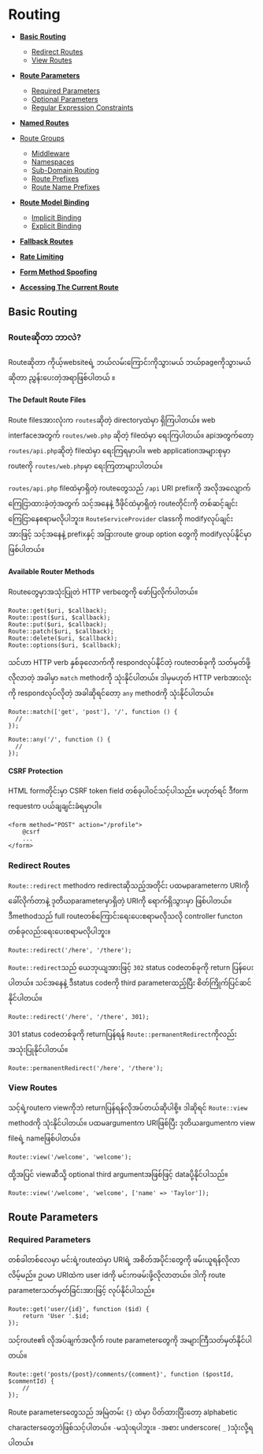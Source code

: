 # Routing
* [**Basic Routing**](#basicroute)
  * [Redirect Routes](#redirect-routes)
  * [View Routes](#view-routes)

* [**Route Parameters**](#route-parameters)
  * [Required Parameters](#required-parameters)
  * <a href="#optional">Optional Parameters</a><br/>
  * <a href="#regconstraints">Regular Expression Constraints</a>

* <a href="#parameter">**Named Routes**</a>

* <a href="#parameter">Route Groups</a>
  * <a href="#parameter">Middleware</a>
  * <a href="#parameter">Namespaces</a>
  * <a href="#parameter">Sub-Domain Routing</a>
  * <a href="#parameter">Route Prefixes</a>
  * <a href="#parameter">Route Name Prefixes</a>

* <a href="#parameter">**Route Model Binding**</a>
  * <a href="#parameter">Implicit Binding</a>
  * <a href="#parameter">Explicit Binding</a>

* <a href="#parameter">**Fallback Routes**</a>

* <a href="#parameter">**Rate Limiting**</a>

* <a href="#parameter">**Form Method Spoofing**</a>

* <a href="#parameter">**Accessing The Current Route**</a>

## <span id='basicroute'>Basic Routing</span>

### Routeဆိုတာ ဘာလဲ?
Routeဆိုတာ ကိုယ့်websiteရဲ့ ဘယ်လမ်းကြောင်းကိုသွားမယ် ဘယ်pageကိုသွားမယ်ဆိုတာ ညွှန်းပေးတဲ့အရာဖြစ်ပါတယ်
။
#### The Default Route Files
Route filesအားလုံးက `routes`ဆိုတဲ့ directoryထဲမှာ ရှိကြပါတယ်။ web interfaceအတွက် `routes/web.php` ဆိုတဲ့ fileထဲမှာ ရေးကြပါတယ်။ apiအတွက်တော့ `routes/api.php`ဆိုတဲ့ fileထဲမှာ ရေးကြရမှာပါ။ web applicationအများစုမှာ routeကို `routes/web.php`မှာ ရေးကြတာများပါတယ်။ 

`routes/api.php` fileထဲမှာရှိတဲ့ routeတွေသည် `/api` URI prefixကို အလိုအလျောက်ကြေငြာထားခဲ့တဲ့အတွက် သင့်အနေနဲ့ ဒီဖိုင်ထဲမှာရှိတဲ့ routeတိုင်းကို တစ်ဆင့်ချင်းကြေငြာနေစရာမလိုပါဘူး။ `RouteServiceProvider` classကို modifyလုပ်ချင်းအားဖြင့် သင့်အနေနဲ့ prefixနှင့် အခြားroute group option တွေကို modifyလုပ်နိုင်မှာ ဖြစ်ပါတယ်။

#### Available Router Methods
Routeတွေမှာအသုံးပြုတဲ HTTP verbတွေကို ဖော်ပြလိုက်ပါတယ်။

    Route::get($uri, $callback);
    Route::post($uri, $callback);
    Route::put($uri, $callback);
    Route::patch($uri, $callback);
    Route::delete($uri, $callback);
    Route::options($uri, $callback);

သင်ဟာ HTTP verb နှစ်ခုလောက်ကို respondလုပ်နိုင်တဲ့ routeတစ်ခုကို သတ်မှတ်ဖို့လိုလာတဲ့ အခါမှာ `match` methodကို သုံးနိုင်ပါတယ်။ ဒါမှမဟုတ် HTTP verbအားလုံးကို respondလုပ်လိုတဲ့ အခါဆိုရင်တော့ `any` methodကို သုံးနိုင်ပါတယ်။

    Route::match(['get', 'post'], '/', function () {
      //
    });

    Route::any('/', function () {
      //
    });

#### CSRF Protection
HTML formတိုင်းမှာ CSRF token field တစ်ခုပါဝင်သင့်ပါသည်။ မဟုတ်ရင် ဒီform requestက ပယ်ချချင်းခံရမှာပါ။ 

    <form method="POST" action="/profile">
        @csrf
        ...
    </form>

<a name="redirect-routes"></a>
### Redirect Routes
`Route::redirect` methodက redirectဆိုသည့်အတိုင်း ပထမparameterက URIကို ခေါ်လိုက်တာနဲ့ ဒုတိယparameterမှာရှိတဲ့ URIကို ရောက်ရှိသွားမှာ ဖြစ်ပါတယ်။ ဒီmethodသည် full routeတစ်ကြောင်းရေးပေးစရာမလိုသလို controller functon တစ်ခုလည်းရေးပေးစရာမလိုပါဘူး။

    Route::redirect('/here', '/there');

`Route::redirect`သည် ယေဘုယျအားဖြင့် `302` status codeတစ်ခုကို return ပြန်ပေးပါတယ်။ သင်အနေနဲ့ ဒီstatus codeကို third parameterထည့်ပြီး စိတ်ကြိုက်ပြင်ဆင်နိုင်ပါတယ်။

    Route::redirect('/here', '/there', 301);

301 status codeတစ်ခုကို returnပြန်ရန် `Route::permanentRedirect`ကိုလည်း အသုံးပြုနိုင်ပါတယ်။

    Route::permanentRedirect('/here', '/there');

<a name="view-routes"></a>
### View Routes

သင့်ရဲ့routeက viewကိုဘဲ returnပြန်ရန်လိုအပ်တယ်ဆိုပါစို့။ ဒါဆိုရင် `Route::view` methodကို သုံးနိုင်ပါတယ်။ ပထမargumentက URIဖြစ်ပြီး ဒုတိယargumentက view fileရဲ့ nameဖြစ်ပါတယ်။

    Route::view('/welcome', 'welcome');

 ထို့အပြင် viewဆီသို့ optional third argumentအဖြစ်ဖြင့် dataပို့နိုင်ပါသည်။

    Route::view('/welcome', 'welcome', ['name' => 'Taylor']);

<a name="route-parameters"></a>
## Route Parameters
<a name="required-parameters"></a>
### Required Parameters

တစ်ခါတစ်လေမှာ မင်းရဲ့routeထဲမှာ URIရဲ့ အစိတ်အပိုင်းတွေကို ဖမ်းယူရန်လိုလာလိမ့်မည်။ ဥပမာ URIထဲက user idကို မင်းကဖမ်းဖို့လိုလာတယ်။ ဒါကို route parameterသတ်မှတ်ခြင်းအားဖြင့် လုပ်နိုင်ပါသည်။

    Route::get('user/{id}', function ($id) {
        return 'User '.$id;
    });

သင့်route၏ လိုအပ်ချက်အလိုက် route parameterတွေကို အများကြီသတ်မှတ်နိုင်ပါတယ်။

    Route::get('posts/{post}/comments/{comment}', function ($postId, $commentId) {
        //
    });

Route parametersတွေသည် အမြဲတမ်း `{}` ထဲမှာ ပိတ်ထားပြီးတော့ alphabetic charactersတွေဘဲဖြစ်သင့်ပါတယ်။ `-`မသုံးရပါဘူး။ `-`အစား underscore( `_` )သုံးလို့ရပါတယ်။
